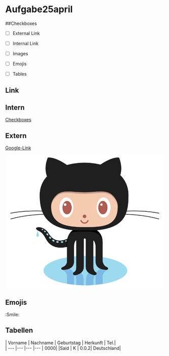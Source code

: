 # Aufgabe25april
##Checkboxes 
- [ ] External Link
- [ ] Internal Link
- [ ] Images
- [ ] Emojis
- [ ] Tables


## Link

## Intern
[Checkboxes](#Checkboxes)  

## Extern
[Google-Link](https://www.google.de)

![Pinguin](/images/logo.png)

## Emojis


:Smile: 


## Tabellen

| Vorname | Nachname | Geburtstag | Herkunft | Tel.|      
| ---     |---       |---         |---       | 0000| 
|Said | K    | 0.0.2| Deutschland| 